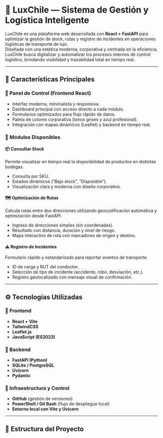 # 🚛 LuxChile — Sistema de Gestión y Logística Inteligente

LuxChile es una plataforma web desarrollada con **React + FastAPI** para optimizar la gestión de stock, rutas y registro de incidentes en operaciones logísticas de transporte de lujo.  
Diseñada con una estética moderna, corporativa y centrada en la eficiencia, LuxChile busca digitalizar y automatizar los procesos internos de control logístico, brindando visibilidad y trazabilidad total en tiempo real.

---

## 🧩 Características Principales

### 🔹 Panel de Control (Frontend React)
- Interfaz moderna, minimalista y responsiva.
- Dashboard principal con acceso directo a cada módulo.
- Formularios optimizados para flujo rápido de datos.
- Paleta de colores corporativa (tonos grises y azul profesional).
- Integración con mapas dinámicos (Leaflet) y backend en tiempo real.

### 🔹 Módulos Disponibles
#### 📦 Consultar Stock
Permite visualizar en tiempo real la disponibilidad de productos en distintas bodegas.  
- Consulta por SKU.  
- Estados dinámicos (“Bajo stock”, “Disponible”).  
- Visualización clara y moderna con diseño corporativo.

#### 🗺️ Optimización de Rutas
Calcula rutas entre dos direcciones utilizando geocodificación automática y optimización desde FastAPI.  
- Ingreso de direcciones simples (sin coordenadas).  
- Resultado con distancia, duración y nivel de riesgo.  
- Mapa interactivo de ruta con marcadores de origen y destino.

#### ⚠️ Registro de Incidentes
Formulario rápido y estandarizado para reportar eventos de transporte.  
- ID de carga y RUT del conductor.  
- Selección de tipo de incidente (accidente, robo, desviación, etc.).  
- Registro geolocalizado con mensaje visual de confirmación.

---

## ⚙️ Tecnologías Utilizadas

### 🔸 Frontend
- **React + Vite**
- **TailwindCSS**
- **Leaflet.js**
- **JavaScript (ES2023)**

### 🔸 Backend
- **FastAPI (Python)**
- **SQLite / PostgreSQL**
- **Uvicorn**
- **Pydantic**

### 🔸 Infraestructura y Control
- **GitHub** (gestión de versiones)
- **PowerShell / Git Bash** (flujo de despliegue local)
- **Entorno local con Vite y Uvicorn**

---

## 🧱 Estructura del Proyecto

